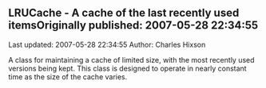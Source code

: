 ## LRUCache - A cache of the last recently used itemsOriginally published: 2007-05-28 22:34:55 
Last updated: 2007-05-28 22:34:55 
Author: Charles Hixson 
 
A class for maintaining a cache of limited size, with the most recently used versions being kept.  This class is designed to operate in nearly constant time as the size of the cache varies.